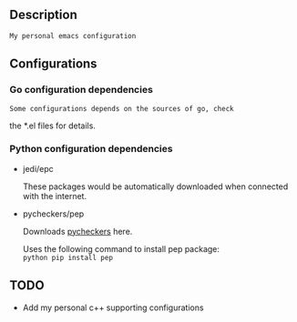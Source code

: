 ## Description ##

	My personal emacs configuration

## Configurations ##

### Go configuration dependencies ###

	Some configurations depends on the sources of go, check  
the *.el files for details.

### Python configuration dependencies ###

* jedi/epc

	These packages would be automatically downloaded when connected with the internet.
  
* pycheckers/pep

	Downloads [pycheckers](https://pypi.python.org/pypi/PyChecker) here.  

	Uses the following command to install pep package:  
	`python pip install pep`

## TODO ##

* Add my personal c++ supporting configurations
